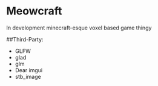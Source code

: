 # Meowcraft

In development minecraft-esque voxel based game thingy

##Third-Party:
- GLFW
- glad
- glm
- Dear imgui
- stb_image
